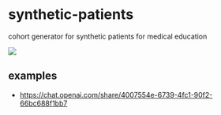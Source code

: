 # synthetic-patients
cohort generator for synthetic patients for medical education


![](images/all.jpg)



## examples
- https://chat.openai.com/share/4007554e-6739-4fc1-90f2-66bc688f1bb7